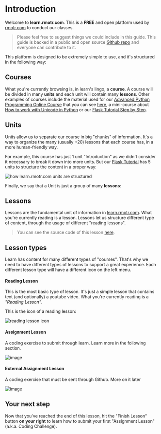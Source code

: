 # Introduction

Welcome to **learn.rmotr.com**. This is a **FREE** and open platform used by [rmotr.com](https://rmotr.com) to conduct our classes.

> Please feel free to suggest things we could include in this guide. This guide is backed in a public and open source [Github repo](https://github.com/rmotr-curriculum/meta-how-to-use-learn) and everyone can contribute to it.

This platform is designed to be extremely simple to use, and it's structured in the following way:

## Courses

What you're currently browsing is, in learn's lingo, a **course**. A course will be divided in many **units** and each unit will contain many **lessons**. Other examples of courses include the material used for our [Advanced Python Programming Online Course](https://rmotr.com/advanced-python-programming) that you can see [here](http://learn.rmotr.com/python/advanced-python-programming-class-material/introduction/introduction), a mini-course about [How to work with Unicode in Python](http://learn.rmotr.com/python/understanding-unicode-in-python/strings-and-unicode/introduction) or our [Flask Tutorial Step by Step](http://learn.rmotr.com/python/flask-tutorial-step-by-step/first-steps/course-introduction).

## Units

Units allow us to separate our course in big "chunks" of information. It's a way to organize the many (usually +20) lessons that each course has, in a more human-friendly way.

For example, this course has just 1 unit "Introduction" as we didn't consider it necessary to break it down into more units. But our [Flask Tutorial](http://learn.rmotr.com/python/flask-tutorial-step-by-step/first-steps/course-introduction) has 5 units to structure the content in a proper way:

![how learn.rmotr.com units are structured](https://cloud.githubusercontent.com/assets/872296/23876713/840e5f50-081d-11e7-8ce3-86dea4f09ed4.png)

Finally, we say that a Unit is just a group of many **lessons**:

## Lessons

Lessons are the fundamental unit of information in [learn.rmotr.com](http://learn.rmotr.com). What you're currently reading is a lesson. Lessons let us structure different type of content, through the usage of different "reading lessons".

>You can see the source code of this lesson [here](#).

## Lesson types

Learn has content for many different types of "courses". That's why we need to have different types of lessons to support a great experience. Each different lesson type will have a different icon on the left menu.

#### Reading Lesson

This is the most basic type of lesson. It's just a simple lesson that contains text (and optionally) a youtube video. What you're currently reading is a _"Reading Lesson"_.

This is the icon of a reading lesson:

![reading lesson icon](https://cloud.githubusercontent.com/assets/872296/23873290/4d77f1de-0810-11e7-92f7-3cfa1d3c12a0.png)


#### Assignment Lesson

A coding exercise to submit through learn. Learn more in the following section.

![image](https://cloud.githubusercontent.com/assets/872296/23876464/65e3b878-081c-11e7-9092-9ade5ae368eb.png)


#### External Assignment Lesson

A coding exercise that must be sent through Github. More on it later

![image](https://cloud.githubusercontent.com/assets/872296/23876481/78307dd6-081c-11e7-858f-7f394049fdcd.png)


## Your next step

Now that you've reached the end of this lesson, hit the "Finish Lesson" button **on your right** to learn how to submit your first "Assignment Lesson" (a.k.a. Coding Challenge).

